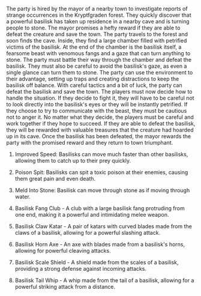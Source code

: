 The party is hired by the mayor of a nearby town to investigate reports of strange occurrences in the Kryptfgraden forest. They quickly discover that a powerful basilisk has taken up residence in a nearby cave and is turning people to stone. The mayor promises a hefty reward if they are able to defeat the creature and save the town. The party travels to the forest and soon finds the cave. Inside, they find a large chamber filled with petrified victims of the basilisk. At the end of the chamber is the basilisk itself, a fearsome beast with venomous fangs and a gaze that can turn anything to stone. The party must battle their way through the chamber and defeat the basilisk. They must also be careful to avoid the basilisk's gaze, as even a single glance can turn them to stone. The party can use the environment to their advantage, setting up traps and creating distractions to keep the basilisk off balance. With careful tactics and a bit of luck, the party can defeat the basilisk and save the town.
The players must now decide how to handle the situation. If they decide to fight it, they will have to be careful not to look directly into the basilisk's eyes or they will be instantly petrified. If they choose to try to communicate with the beast, they must be cautious not to anger it. No matter what they decide, the players must be careful and work together if they hope to succeed. If they are able to defeat the basilisk, they will be rewarded with valuable treasures that the creature had hoarded up in its cave.
Once the basilisk has been defeated, the mayor rewards the party with the promised reward and they return to town triumphant.



1. Improved Speed: Basilisks can move much faster than other basilisks, allowing them to catch up to their prey quickly. 
2. Poison Spit: Basilisks can spit a toxic poison at their enemies, causing them great pain and even death.
3. Meld Into Stone: Basilisk can move through stone as if moving through water.

1. Basilisk Fang Club - A club with a large basilisk fang protruding from one end, making it a powerful and intimidating melee weapon. 
2. Basilisk Claw Katar - A pair of katars with curved blades made from the claws of a basilisk, allowing for a powerful slashing attack. 
3. Basilisk Horn Axe - An axe with blades made from a basilisk's horns, allowing for powerful cleaving attacks. 
4. Basilisk Scale Shield - A shield made from the scales of a basilisk, providing a strong defense against incoming attacks. 
5. Basilisk Tail Whip - A whip made from the tail of a basilisk, allowing for a powerful striking attack from a distance.